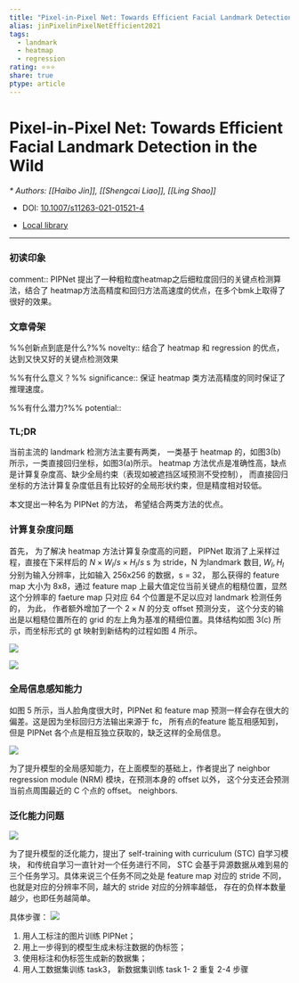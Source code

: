 ```yaml
---
title: "Pixel-in-Pixel Net: Towards Efficient Facial Landmark Detection in the Wild"
alias: jinPixelinPixelNetEfficient2021
tags:
  - landmark
  - heatmap
  - regression
rating: ⭐⭐⭐
share: true
ptype: article
---
```



# Pixel-in-Pixel Net: Towards Efficient Facial Landmark Detection in the Wild
<cite>* Authors: [[Haibo Jin]], [[Shengcai Liao]], [[Ling Shao]]</cite>

* DOI: [10.1007/s11263-021-01521-4](https://doi.org/10.1007/s11263-021-01521-4)

* [Local library](zotero://select/items/1_84T2L4XC)

***

### 初读印象

comment:: PIPNet 提出了一种粗粒度heatmap之后细粒度回归的关键点检测算法，结合了 heatmap方法高精度和回归方法高速度的优点，在多个bmk上取得了很好的效果。

### 文章骨架
%%创新点到底是什么?%%
novelty:: 结合了 heatmap 和 regression 的优点，达到又快又好的关键点检测效果

%%有什么意义？%%
significance:: 保证 heatmap 类方法高精度的同时保证了推理速度。

%%有什么潜力?%% 
potential:: 


### TL;DR 

当前主流的 landmark 检测方法主要有两类， 一类基于 heatmap 的，如图3(b) 所示，一类直接回归坐标，如图3(a)所示。 
heatmap 方法优点是准确性高，缺点是计算复杂度高、缺少全局约束（表现如被遮挡区域预测不受控制）， 而直接回归坐标的方法计算复杂度低且有比较好的全局形状约束，但是精度相对较低。

本文提出一种名为 PIPNet 的方法， 希望结合两类方法的优点。

### 计算复杂度问题

首先， 为了解决 heatmap 方法计算复杂度高的问题， PIPNet 取消了上采样过程，直接在下采样后的 $N\times{W_I/s}\times{H_I/s}$ s 为 stride，N 为landmark 数目, $W_I,H_I$ 分别为输入分辨率，比如输入 256x256 的数据，s = 32， 那么获得的 feature map 大小为 8x8，通过 feature map 上最大值定位当前关键点的粗糙位置，显然这个分辨率的 faeture map 只对应 64 个位置是不足以应对 landmark 检测任务的， 为此， 作者额外增加了一个 $2\times{N}$ 的分支 offset 预测分支， 这个分支的输出是以粗糙位置所在的 grid 的左上角为基准的精细位置。具体结构如图 3(c) 所示，而坐标形式的 gt 映射到新结构的过程如图 4 所示。

![](https://markdown-imagebed.oss-cn-beijing.aliyuncs.com/imgs20220213121548.png)

![](https://markdown-imagebed.oss-cn-beijing.aliyuncs.com/imgs20220213121612.png)


### 全局信息感知能力

如图 5 所示，当人脸角度很大时，PIPNet 和 feature map 预测一样会存在很大的偏差。这是因为坐标回归方法输出来源于 fc， 所有点的feature 能互相感知到， 但是 PIPNet 各个点是相互独立获取的，缺乏这样的全局信息。

![](https://markdown-imagebed.oss-cn-beijing.aliyuncs.com/imgs20220213165817.png)

为了提升模型的全局感知能力，在上面模型的基础上，作者提出了 neighbor regression module (NRM) 模块，在预测本身的 offset 以外， 这个分支还会预测当前点周围最近的 C 个点的 offset。 neighbors.

### 泛化能力问题

![](https://markdown-imagebed.oss-cn-beijing.aliyuncs.com/imgs20220213172012.png)

为了提升模型的泛化能力，提出了 self-training with curriculum (STC) 自学习模块， 和传统自学习一直针对一个任务进行不同， STC 会基于异源数据从难到易的三个任务学习。具体来说三个任务不同之处是 feature map 对应的 stride 不同， 也就是对应的分辨率不同，越大的 stride 对应的分辨率越低， 存在的负样本数量越少，也即任务越简单。 

具体步骤：
![](https://markdown-imagebed.oss-cn-beijing.aliyuncs.com/imgs/202203171103456.png)

1. 用人工标注的图片训练  PIPNet；
2. 用上一步得到的模型生成未标注数据的伪标签；
3. 使用标注和伪标签生成新的数据集；
4. 用人工数据集训练 task3， 新数据集训练 task 1- 2
重复 2-4 步骤
